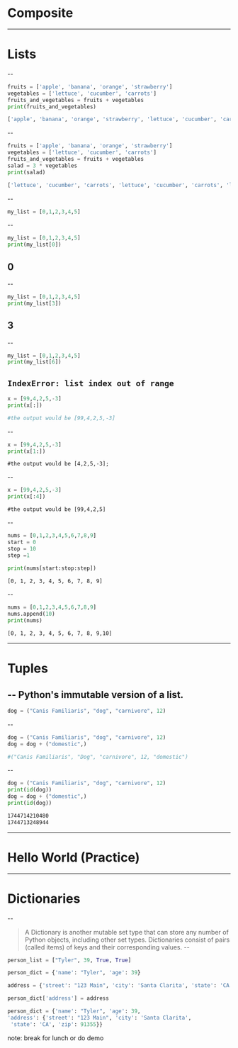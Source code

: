 
# Composite
---
# Lists
--
```py
fruits = ['apple', 'banana', 'orange', 'strawberry']
vegetables = ['lettuce', 'cucumber', 'carrots']
fruits_and_vegetables = fruits + vegetables
print(fruits_and_vegetables)
```

```bash
['apple', 'banana', 'orange', 'strawberry', 'lettuce', 'cucumber', 'carrots']
```
<!-- .element: class="fragment" -->

--
```py
fruits = ['apple', 'banana', 'orange', 'strawberry']
vegetables = ['lettuce', 'cucumber', 'carrots']
fruits_and_vegetables = fruits + vegetables
salad = 3 * vegetables
print(salad)
```

```bash
['lettuce', 'cucumber', 'carrots', 'lettuce', 'cucumber', 'carrots', 'lettuce', 'cucumber', 'carrots']
```
<!-- .element: class="fragment" -->

--
```py
my_list = [0,1,2,3,4,5]
```
--
```py
my_list = [0,1,2,3,4,5]
print(my_list[0])
```
## 0    <!-- .element: class="fragment" -->
--
```py
my_list = [0,1,2,3,4,5]
print(my_list[3])
```
## 3    <!-- .element: class="fragment" -->
--
```py
my_list = [0,1,2,3,4,5]
print(my_list[6])
```
`IndexError: list index out of range`    <!-- .element: class="fragment" -->
--
```py
x = [99,4,2,5,-3]
print(x[:])
```
```bash
#the output would be [99,4,2,5,-3]
```
<!-- .element: class="fragment" -->
--
```py
x = [99,4,2,5,-3]
print(x[1:])
```
```
#the output would be [4,2,5,-3];
```
<!-- .element: class="fragment" -->
--
```py
x = [99,4,2,5,-3]
print(x[:4])
```
```
#the output would be [99,4,2,5]
```
<!-- .element: class="fragment" -->
--
```py
nums = [0,1,2,3,4,5,6,7,8,9]
start = 0
stop = 10
step =1

print(nums[start:stop:step])
```
```bash
[0, 1, 2, 3, 4, 5, 6, 7, 8, 9]
```
<!-- .element: class="fragment" -->
--
```py
nums = [0,1,2,3,4,5,6,7,8,9]
nums.append(10)
print(nums)
```
```bash
[0, 1, 2, 3, 4, 5, 6, 7, 8, 9,10]
```
<!-- .element: class="fragment" -->

---
# Tuples
-- 
Python's immutable version of a list.
--
```py
dog = ("Canis Familiaris", "dog", "carnivore", 12)
```
-- 
```py
dog = ("Canis Familiaris", "dog", "carnivore", 12)
dog = dog + ("domestic",)
```
```bash
#("Canis Familiaris", "Dog", "carnivore", 12, "domestic")
```
<!-- .element: class="fragment" -->
-- 
```py
dog = ("Canis Familiaris", "dog", "carnivore", 12)
print(id(dog))
dog = dog + ("domestic",)
print(id(dog))

```
```bash
1744714210480
1744713248944
```
<!-- .element: class="fragment" -->


---
# Hello World (Practice)
---
# Dictionaries
--
>A Dictionary is another mutable set type that can store any number of Python objects, including other set types. Dictionaries consist of pairs (called items) of keys and their corresponding values.
--
```py
person_list = ["Tyler", 39, True, True]
```
```py
person_dict = {'name': "Tyler", 'age': 39}
```
<!-- .element: class="fragment" -->
```py
address = {'street': "123 Main", 'city': 'Santa Clarita', 'state': 'CA', 'zip': 91355}
```

<!-- .element: class="fragment" -->
```py
person_dict['address'] = address
```
<!-- .element: class="fragment" -->

```py
person_dict = {'name': "Tyler", 'age': 39,
'address': {'street': "123 Main", 'city': 'Santa Clarita',
 'state': 'CA', 'zip': 91355}}
```
<!-- .element: class="fragment" -->

note:
break for lunch
or do demo